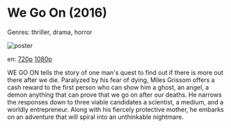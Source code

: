 # We Go On (2016)

Genres: thriller, drama, horror

![poster](http://image.tmdb.org/t/p/w500/dBk6ol8q7kzlU2o7C5LmNmIXCQP.jpg)

en:
  [720p](magnet:?xt=urn:btih:FE52D8DD80E76A4DC467D2C03DC0C6535B724EDA&tr=udp://glotorrents.pw:6969/announce&tr=udp://tracker.opentrackr.org:1337/announce&tr=udp://torrent.gresille.org:80/announce&tr=udp://tracker.openbittorrent.com:80&tr=udp://tracker.coppersurfer.tk:6969&tr=udp://tracker.leechers-paradise.org:6969&tr=udp://p4p.arenabg.ch:1337&tr=udp://tracker.internetwarriors.net:1337)
  [1080p](magnet:?xt=urn:btih:C4E8625FF1071F70B7927997F5FC4D6CDEA37F23&tr=udp://glotorrents.pw:6969/announce&tr=udp://tracker.opentrackr.org:1337/announce&tr=udp://torrent.gresille.org:80/announce&tr=udp://tracker.openbittorrent.com:80&tr=udp://tracker.coppersurfer.tk:6969&tr=udp://tracker.leechers-paradise.org:6969&tr=udp://p4p.arenabg.ch:1337&tr=udp://tracker.internetwarriors.net:1337)
  


WE GO ON tells the story of one man's quest to find out if there is more out there after we die. Paralyzed by his fear of dying, Miles Grissom offers a cash reward to the first person who can show him a ghost, an angel, a demon anything that can prove that we go on after our deaths. He narrows the responses down to three viable candidates a scientist, a medium, and a worldly entrepreneur. Along with his fiercely protective mother, he embarks on an adventure that will spiral into an unthinkable nightmare.